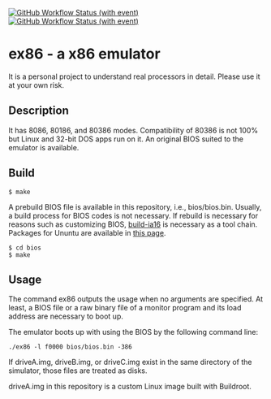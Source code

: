 [![GitHub Workflow Status (with event)](https://img.shields.io/github/actions/workflow/status/nkito/ex86/c-cpp.yml?label=ci:emu-build&logo=github&style=flat-square)](https://github.com/nkito/ex86/actions?workflow=c-cpp)
[![GitHub Workflow Status (with event)](https://img.shields.io/github/actions/workflow/status/nkito/ex86/bios_ci.yml?label=ci:BIOS-build&logo=github&style=flat-square)](https://github.com/nkito/ex86/actions?workflow=bios_ci)

# ex86 - a x86 emulator

It is a personal project to understand real processors in detail. Please use it at your own risk.

## Description

It has 8086, 80186, and 80386 modes. Compatibility of 80386 is not 100% but Linux and 32-bit DOS apps run on it.
An original BIOS suited to the emulator is available.

## Build

```
$ make
```

A prebuild BIOS file is available in this repository, i.e., bios/bios.bin. Usually, a build process for BIOS codes is not necessary.
If rebuild is necessary for reasons such as customizing BIOS, 
[build-ia16](https://gitlab.com/tkchia/build-ia16/)  is necessary as a tool chain. Packages for Ununtu are available in [this page](https://launchpad.net/~tkchia/+archive/ubuntu/build-ia16/).

```
$ cd bios
$ make
```


## Usage

The command ex86 outputs the usage when no arguments are specified. 
At least, a BIOS file or a raw binary file of a monitor program and its load address are necessary to boot up.

The emulator boots up with using the BIOS by the following command line:
```
./ex86 -l f0000 bios/bios.bin -386
```
If driveA.img, driveB.img, or driveC.img exist in the same directory of the simulator, 
those files are treated as disks.

driveA.img in this repository is a custom Linux image built with Buildroot.

